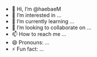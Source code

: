 - 👋 Hi, I’m @haebaeM
- 👀 I’m interested in ...
- 🌱 I’m currently learning ...
- 💞️ I’m looking to collaborate on ...
- 📫 How to reach me ...
- 😄 Pronouns: ...
- ⚡ Fun fact: ...

<!---
haebaeM/haebaeM is a ✨ special ✨ repository because its `README.md` (this file) appears on your GitHub profile.
You can click the Preview link to take a look at your changes.
--->
